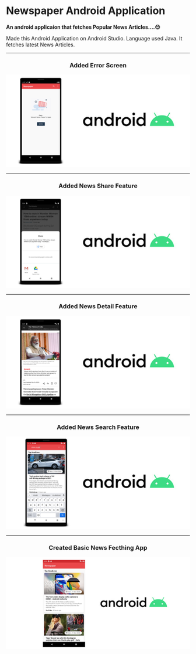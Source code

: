 # Newspaper Android Application
**An android applicaion that fetches Popular News Articles....😊**

Made this Android Application on Android Studio. Language used Java. It fetches latest News Articles.

---
<h3 align="center"><b>Added Error Screen</b></h3>
<img  src="./Screenshots/Screenshot_Cover_5.jpg" alt="Screenshot"/>

---
<h3 align="center"><b>Added News Share Feature</b></h3>
<img  src="./Screenshots/Screenshot_Cover_4.jpg" alt="Screenshot"/>

---
<h3 align="center"><b>Added News Detail Feature</b></h3>
<img  src="./Screenshots/Screenshot_Cover_3.jpg" alt="Screenshot"/>

---
<h3 align="center"><b>Added News Search Feature</b></h3>
<img  src="./Screenshots/Screenshot_Cover_2.jpg" alt="Screenshot"/>

---
<h3 align="center"><b>Created Basic News Fecthing App</b></h3>
<p align="center">
<img  src="./Screenshots/Screenshot_Cover.jpg" alt="Screenshot"/>
